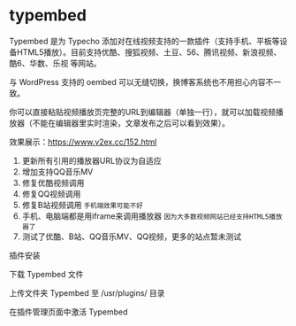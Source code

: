 # typembed

Typembed 是为 Typecho 添加对在线视频支持的一款插件（支持手机、平板等设备HTML5播放）。目前支持优酷、搜狐视频、土豆、56、腾讯视频、新浪视频、酷6、华数、乐视 等网站。

与 WordPress 支持的 oembed 可以无缝切换，换博客系统也不用担心内容不一致。

你可以直接粘贴视频播放页完整的URL到编辑器（单独一行），就可以加载视频播放器（不能在编辑器里实时渲染，文章发布之后可以看到效果）。

效果展示：https://www.v2ex.cc/152.html

1. 更新所有引用的播放器URL协议为自适应
2. 增加支持QQ音乐MV
3. 修复优酷视频调用
4. 修复QQ视频调用
5. 修复B站视频调用 `手机端效果可能不好`
6. 手机、电脑端都是用iframe来调用播放器 `因为大多数视频网站已经支持HTML5播放器了`
7. 测试了优酷、B站、QQ音乐MV、QQ视频，更多的站点暂未测试

插件安装

下载 Typembed 文件

上传文件夹 Typembed 至 /usr/plugins/ 目录

在插件管理页面中激活 Typembed
